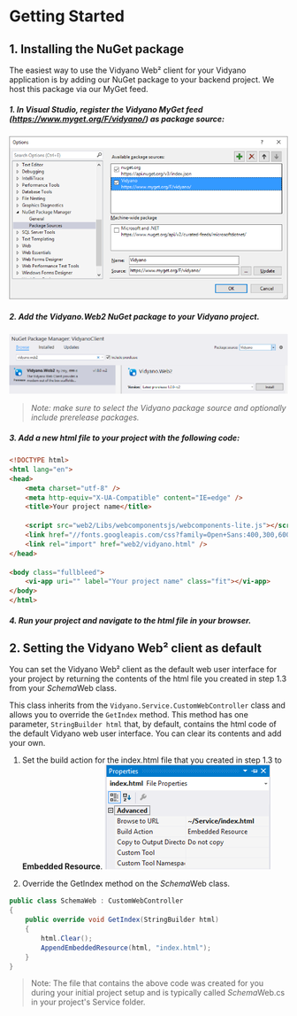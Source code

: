 # Getting Started

## 1. Installing the NuGet package

The easiest way to use the Vidyano Web² client for your Vidyano application is by adding our NuGet package to your backend project. We host this package via our MyGet feed.

##### 1. In Visual Studio, register the Vidyano MyGet feed (https://www.myget.org/F/vidyano/) as package source:

![RegisterPackageSource](images/register-myget.png "Register MyGet package source")

##### 2. Add the Vidyano.Web2 NuGet package to your Vidyano project.

![InstallPackage](images/select-web2-package.png)
> *Note: make sure to select the Vidyano package source and optionally include prerelease packages.*

##### 3. Add a new html file to your project with the following code:

```html
<!DOCTYPE html>
<html lang="en">
<head>
    <meta charset="utf-8" />
    <meta http-equiv="X-UA-Compatible" content="IE=edge" />
    <title>Your project name</title>

    <script src="web2/Libs/webcomponentsjs/webcomponents-lite.js"></script>
    <link href="//fonts.googleapis.com/css?family=Open+Sans:400,300,600,700,800" rel="stylesheet" type="text/css">
    <link rel="import" href="web2/vidyano.html" />
</head>

<body class="fullbleed">
    <vi-app uri="" label="Your project name" class="fit"></vi-app>
</body>
</html>
```

##### 4. Run your project and navigate to the html file in your browser.

## 2. Setting the Vidyano Web² client as default

You can set the Vidyano Web² client as the default web user interface for your project by returning the contents of the html file you created in step 1.3 from your *Schema*Web class.

This class inherits from the ```Vidyano.Service.CustomWebController``` class and allows you to override the ```GetIndex``` method. This method has one parameter, ```StringBuilder html``` that, by default, contains the html code of the default Vidyano web user interface. You can clear its contents and add your own.


1. Set the build action for the index.html file that you created in step 1.3 to **Embedded Resource**.
![BuildAction](images/build-action.png)

2. Override the GetIndex method on the *Schema*Web class.
```csharp
public class SchemaWeb : CustomWebController
{
	public override void GetIndex(StringBuilder html)
	{
		html.Clear();
		AppendEmbeddedResource(html, "index.html");
	}
}
```
> Note: The file that contains the above code was created for you during your initial project setup and is typically called *Schema*Web.cs in your project's Service folder.
